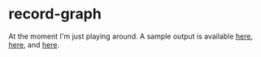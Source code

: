 record-graph
============

At the moment I'm just playing around.  A sample output is available
[here](http://riceissa.files.wordpress.com/2014/05/sample_2014-05-19.pdf), [here](http://riceissa.files.wordpress.com/2014/05/sample_2014-05-24.pdf), and [here](http://riceissa.files.wordpress.com/2014/05/sample_2014-05-24_2.pdf).
